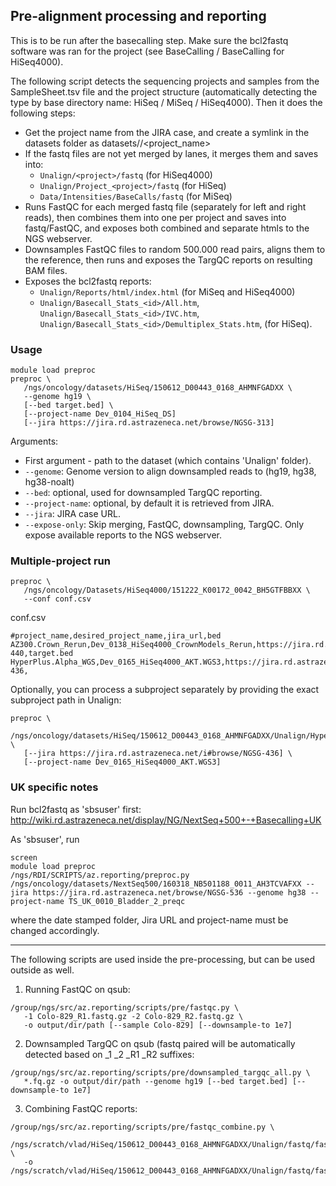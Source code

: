 ## Pre-alignment processing and reporting
This is to be run after the basecalling step. Make sure the bcl2fastq software was ran for the project (see BaseCalling / BaseCalling for HiSeq4000).

The following script detects the sequencing projects and samples from the SampleSheet.tsv file and the project structure (automatically detecting the type by base directory name: HiSeq / MiSeq / HiSeq4000). Then it does the following steps:

- Get the project name from the JIRA case, and create a symlink in the datasets folder as datasets/<division>/<project_name>
- If the fastq files are not yet merged by lanes, it merges them and saves into:
  - `Unalign/<project>/fastq` (for HiSeq4000)
  - `Unalign/Project_<project>/fastq` (for HiSeq)
  - `Data/Intensities/BaseCalls/fastq` (for MiSeq)
- Runs FastQC for each merged fastq file (separately for left and right reads), then combines them into one per project and saves into fastq/FastQC, and exposes both combined and separate htmls to the NGS webserver.
- Downsamples FastQC files to random 500.000 read pairs, aligns them to the reference, then runs and exposes the TargQC reports on resulting BAM files.
- Exposes the bcl2fastq reports:
  - `Unalign/Reports/html/index.html` (for MiSeq and HiSeq4000)
  - `Unalign/Basecall_Stats_<id>/All.htm`, `Unalign/Basecall_Stats_<id>/IVC.htm`, `Unalign/Basecall_Stats_<id>/Demultiplex_Stats.htm`, (for HiSeq).

### Usage
```
module load preproc
preproc \
   /ngs/oncology/datasets/HiSeq/150612_D00443_0168_AHMNFGADXX \
   --genome hg19 \
   [--bed target.bed] \
   [--project-name Dev_0104_HiSeq_DS]
   [--jira https://jira.rd.astrazeneca.net/browse/NGSG-313]
```

Arguments:
- First argument - path to the dataset (which contains 'Unalign' folder).
- `--genome`: Genome version to align downsampled reads to (hg19, hg38, hg38-noalt)
- `--bed`: optional, used for downsampled TargQC reporting.
- `--project-name`: optional, by default it is retrieved from JIRA.
- `--jira`: JIRA case URL.
- `--expose-only`: Skip merging, FastQC, downsampling, TargQC. Only expose available reports to the NGS webserver.

### Multiple-project run
```
preproc \
   /ngs/oncology/Datasets/HiSeq4000/151222_K00172_0042_BH5GTFBBXX \
   --conf conf.csv
```

conf.csv
```
#project_name,desired_project_name,jira_url,bed
AZ300.Crown_Rerun,Dev_0138_HiSeq4000_CrownModels_Rerun,https://jira.rd.astrazeneca.net/i#browse/NGSG-440,target.bed
HyperPlus.Alpha_WGS,Dev_0165_HiSeq4000_AKT.WGS3,https://jira.rd.astrazeneca.net/i#browse/NGSG-436,
```

Optionally, you can process a subproject separately by providing the exact subproject path in Unalign:
```
preproc \
   /ngs/oncology/datasets/HiSeq/150612_D00443_0168_AHMNFGADXX/Unalign/HyperPlus.Alpha_WGS \
   [--jira https://jira.rd.astrazeneca.net/i#browse/NGSG-436] \
   [--project-name Dev_0165_HiSeq4000_AKT.WGS3]
```

### UK specific notes
Run bcl2fastq as 'sbsuser' first: http://wiki.rd.astrazeneca.net/display/NG/NextSeq+500+-+Basecalling+UK

As 'sbsuser', run
```
screen
module load preproc
/ngs/RDI/SCRIPTS/az.reporting/preproc.py /ngs/oncology/datasets/NextSeq500/160318_NB501188_0011_AH3TCVAFXX --jira https://jira.rd.astrazeneca.net/browse/NGSG-536 --genome hg38 --project-name TS_UK_0010_Bladder_2_preqc
```
where the date stamped folder, Jira URL and project-name must be changed accordingly.

--------------------------------

The following scripts are used inside the pre-processing, but can be used outside as well.

1. Running FastQC on qsub:

```
/group/ngs/src/az.reporting/scripts/pre/fastqc.py \
   -1 Colo-829_R1.fastq.gz -2 Colo-829_R2.fastq.gz \
   -o output/dir/path [--sample Colo-829] [--downsample-to 1e7]
```

2. Downsampled TargQC on qsub (fastq paired will be automatically detected based on _1 _2 _R1 _R2 suffixes:
```
/group/ngs/src/az.reporting/scripts/pre/downsampled_targqc_all.py \
   *.fq.gz -o output/dir/path --genome hg19 [--bed target.bed] [--downsample-to 1e7]
```

3. Combining FastQC reports:
```
/group/ngs/src/az.reporting/scripts/pre/fastqc_combine.py \
   /ngs/scratch/vlad/HiSeq/150612_D00443_0168_AHMNFGADXX/Unalign/fastq/fastqc/*.html \
   -o /ngs/scratch/vlad/HiSeq/150612_D00443_0168_AHMNFGADXX/Unalign/fastq/fastqc/FastQC.html
```
